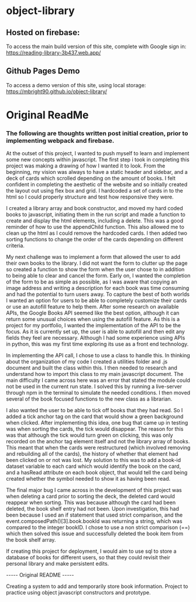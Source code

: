 # object-library

## Hosted on firebase:
To access the main build version of this site, complete with Google sign in:
https://reading-library-3b437.web.app/

## Github Pages Demo
To access a demo version of this site, using local storage:
https://mbright90.github.io/object-library/

# Original ReadMe

### The following are thoughts written post initial creation, prior to implementing webpack and firebase.

At the outset of this project, I wanted to push myself to learn and implement some new concepts within javascript. The first step i took in completing this project was making a drawing of how I wanted it to look. From the beginning, my vision was always to have a static header and sidebar, and a deck of cards which scrolled depending on the amount of books. I felt confident in completing the aesthetic of the website and so initially created the layout out using flex box and grid. I hardcoded a set of cards in to the html so I could properly structure and test how responsive they were.

I created a library array and book constructor, and moved my hard coded books to javascript, initiating them in the run script and made a function to create and display the html elements, including a delete. This was a good reminder of how to use the appendChild function. This also allowed me to clean up the html as I could remove the hardcoded cards. I then added two sorting functions to change the order of the cards depending on different criteria.

My next challenge was to implement a form that allowed the user to add their own books to the library. I did not want the form to clutter up the page so created a function to show the form when the user chose to in addition to being able to clear and cancel the form. Early on, I wanted the completion of the form to be as simple as possible, as I was aware that copying an image address and writing a description for each book was time consuming and had the potential to turn users away. To capture the best of both worlds I wanted an option for users to be able to completely customize their cards or use an autofill feature to help them. After some research on available APIs, the Google Books API seemed like the best option, although it can return some unusual choices when using the autofill feature. As this is a project for my portfolio, I wanted the implementation of the API to be the focus. As it is currently set up, the user is able to autofill and then edit any fields they feel are necessary. Although I had some experience using APIs in python, this was my first time exploring its use as a front end technology.

In implementing the API call, I chose to use a class to handle this. In thinking about the organization of my code I created a utilities folder and .js document and built the class within this. I then needed to research and understand how to import this class to my main javascript document. The main difficulty I came across here was an error that stated the module could not be used in the current run state. I solved this by running a live-server through npm in the terminal to simulate the needed conditions. I then moved several of the book focused functions to the new class as a librarian.

I also wanted the user to be able to tick off books that they had read. So I added a tick anchor tag on the card that would show a green background when clicked. After implementing this idea, one bug that came up in testing was when sorting the cards, the tick would disappear. The reason for this was that although the tick would turn green on clicking, this was only recorded on the anchor tag element itself and not the library array of books. This meant that when the cards were restructured (which involved removing and rebuilding all of the cards), the history of whether that element had been clicked on or not was lost. My solution to this was to add a book-id dataset variable to each card which would identify the book on the card, and a hasRead attribute on each book object, that would tell the card being created whether the symbol needed to show it as having been read.

The final major bug I came across in the development of this project was when deleting a card prior to sorting the deck, the deleted card would reappear when sorting. This was because although the card had been deleted, the book shelf entry had not been. Upon investigation, this had been because I used an if statement that used strict comparison, and the event.composedPath()[3].book.bookId was returning a string, which was compared to the integer bookID. I chose to use a non strict comparison (==) which then solved this issue and successfully deleted the book item from the book shelf array.

If creating this project for deployment, I would aim to use sql to store a database of books for different users, so that they could revisit their personal library and make persistent edits.

----- Original README -----

Creating a system to add and temporarily store book information. Project to practice using object javascript constructors and prototype.
